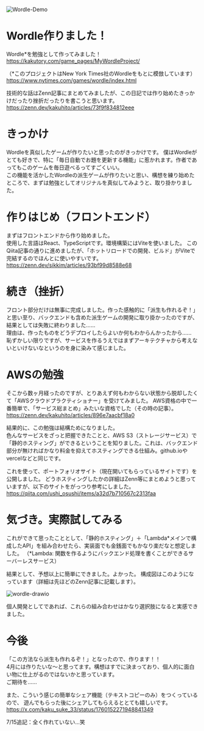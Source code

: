 ![Wordle-Demo](/images/2024031101/wordle-demo.png)

# Wordle作りました！

Wordle*を勉強として作ってみました！  
https://kakutory.com/game_pages/MyWordleProject/

（*このプロジェクトはNew York Times社のWordleをもとに模倣しています）  
https://www.nytimes.com/games/wordle/index.html

技術的な話はZenn記事にまとめてみましたが、この日記では作り始めたきっかけだったり挫折だったりを書こうと思います。
https://zenn.dev/kakuhito/articles/73f9f834812eee

# きっかけ

Wordleを真似したゲームが作りたいと思ったのがきっかけです。 
僕はWordleがとても好きで、特に「毎日自動でお題を更新する機能」に惹かれます。作者であってもこのゲームを毎日遊べるってすごくいい。  
この機能を活かしたWordleの派生ゲームが作りたいと思い、構想を練り始めたところで、まずは勉強としてオリジナルを真似してみようと、取り掛かりました。

# 作りはじめ（フロントエンド）
まずはフロントエンドから作り始めました。  
使用した言語はReact、TypeScriptです。環境構築にはViteを使いました。
このQiita記事の通りに進めましたが、「ホットリロードでの開発、ビルド」がViteで完結するのでほんとに使いやすいです。  
https://zenn.dev/sikkim/articles/93bf99d8588e68

# 続き（挫折）
フロント部分だけは無事に完成しました。作った感触的に「派生も作れるぞ！」と思い至り、バックエンドも含めた派生ゲームの開発に取り掛かったのですが、結果としては失敗に終わりました......  
理由は、作ったものをどうデプロイしたらよいか何もわからんかったから......  
恥ずかしい限りですが、サービスを作るうえではまずアーキテクチャから考えないといけないなというのを身に染みて感じました。

# AWSの勉強
そこから数ヶ月経ったのですが、とりあえず何もわからない状態から脱却したくて「AWSクラウドプラクティショナー」を受けてみました。  AWS資格の中で一番簡単で、「サービス総まとめ」みたいな資格でした（その時の記事）。  
https://zenn.dev/kakuhito/articles/896e7aacbf18a0

結果的に、この勉強は結構ためになりました。  
色んなサービスをざっと把握できたことと、AWS S3（ストレージサービス）で「静的ホスティング」ができるということを知りました。これは、バックエンド部分が無ければかなり料金を抑えてホスティングできる仕組み。github.ioやvercelなどと同じです。

これを使って、ポートフォリオサイト（現在開いてもらっているサイトです）を公開しました。
どうホスティングしたかの詳細はZenn等にまとめようと思っていますが、以下のサイトをがっつり参考にしました。  
https://qiita.com/ushi_osushi/items/a32d7b710567c2313faa

# 気づき。実際試してみる
これができて思ったこととして、「静的ホスティング」＋「Lambda*メインで構成したAPI」を組み合わせたら、実装面でも金銭面でもかなり楽だなと想定しました。
（*Lambda: 関数を作るようにバックエンド処理を書くことができるサーバーレスサービス）

結果として、予想以上に簡単にできました。よかった。
構成図はこのようになっています（詳細は先ほどのZenn記事に記載します）。

![wordle-drawio](/images/2024031101/wordle-drawio.png)

個人開発としてであれば、これらの組み合わせはかなり選択肢になると実感できました。

# 今後

「この方法なら派生も作れるぞ！」となったので、作ります！！  
4月には作りたいな〜と思ってます。構想はすでに決まっており、個人的に面白い物に仕上がるのではないかと思っています。  
ご期待を......

また、こういう感じの簡単なシェア機能（テキストコピーのみ）をつくっているので、
遊んでもらった後にシェアしてもらえるととても嬉しいです。
https://x.com/kaku_suke_33/status/1760152271948841349

7/15追記：全く作れていない...笑
